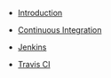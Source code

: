 * [Introduction](/README.md)

* [Continuous Integration](docs/ci.md)

* [Jenkins](docs/jenkins.md)

* [Travis CI](docs/travisci.md)
